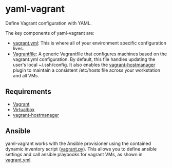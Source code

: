 # yaml-vagrant
Define Vagrant configuration with YAML.

The key components of yaml-vagrant are:
- [vagrant.yml](https://github.com/colinhoglund/yaml-vagrant/blob/master/vagrant.yml): This is where all of your environment specific configuration lives.
- [Vagrantfile](https://github.com/colinhoglund/yaml-vagrant/blob/master/Vagrantfile): A generic Vagrantfile that configures machines based on the vagrant.yml configuration. By default, this file handles updating the user's local ~/.ssh/config. It also enables the [vagrant-hostmanager](https://github.com/devopsgroup-io/vagrant-hostmanager) plugin to maintain a consistent /etc/hosts file across your workstation and all VMs.

## Requirements
- [Vagrant](https://www.vagrantup.com/docs/installation/)
- [Virtualbox](https://www.virtualbox.org/wiki/Downloads)
- [vagrant-hostmanager](https://github.com/devopsgroup-io/vagrant-hostmanager)

## Ansible
yaml-vagrant works with the Ansible provisioner using the contained dynamic inventory script ([vagrant.py](https://github.com/colinhoglund/yaml-vagrant/blob/master/vagrant.py)). This allows you to define ansible settings and call ansible playbooks for vagrant VMs, as shown in [vagrant.yml](https://github.com/colinhoglund/yaml-vagrant/blob/master/vagrant.yml).
